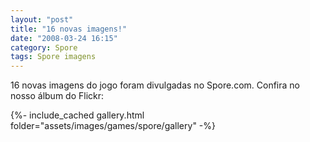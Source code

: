 ```yaml
---
layout: "post"
title: "16 novas imagens!"
date: "2008-03-24 16:15"
category: Spore
tags: Spore imagens
---
```


16 novas imagens do jogo foram divulgadas no Spore.com. Confira no nosso álbum do Flickr:

{%- include_cached gallery.html folder="assets/images/games/spore/gallery" -%}
